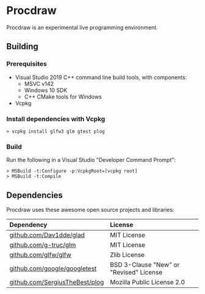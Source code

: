 # Procdraw

Procdraw is an experimental live programming environment.

## Building

### Prerequisites

- Visual Studio 2019 C++ command line build tools, with components:
    - MSVC v142
    - Windows 10 SDK
    - C++ CMake tools for Windows
- Vcpkg

### Install dependencies with Vcpkg

    > vcpkg install glfw3 glm gtest plog

### Build

Run the following in a Visual Studio "Developer Command Prompt":

    > MSBuild -t:Configure -p:VcpkgRoot=[vcpkg root]
    > MSBuild -t:Compile

## Dependencies

Procdraw uses these awesome open source projects and libraries:

| Dependency | License |
| :--------- | :------ |
| [github.com/Dav1dde/glad](https://github.com/Dav1dde/glad) | MIT License |
| [github.com/g-truc/glm](https://github.com/g-truc/glm) | MIT License |
| [github.com/glfw/glfw](https://github.com/glfw/glfw) | Zlib License |
| [github.com/google/googletest](https://github.com/google/googletest) | BSD 3-Clause "New" or "Revised" License |
| [github.com/SergiusTheBest/plog](https://github.com/SergiusTheBest/plog) | Mozilla Public License 2.0 |
